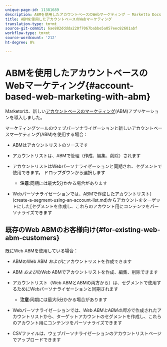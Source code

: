 ```yaml
---
unique-page-id: 11381689
description: ABMを使用したアカウントベースのWebマーケティング — Marketto Docs — 製品ドキュメント
title: ABMを使用したアカウントベースのWebマーケティング
translation-type: tm+mt
source-git-commit: 6ae882dddda220f7067babbe5a057eec82601abf
workflow-type: tm+mt
source-wordcount: '212'
ht-degree: 0%

---
```



# ABMを使用したアカウントベースのWebマーケティング{#account-based-web-marketing-with-abm}

Marketorは、新しい[アカウントベースのマーケティング](https://docs.marketo.com/display/docs/account+based+marketing)(ABM)アプリケーションを導入しました。

マーケティングツールのウェブパーソナライゼーションと新しいアカウントベースマーケティング(ABM)を使用する場合：

* ABMはアカウントリストのソースです
* アカウントリストは、ABMで管理（作成、編集、削除）されます
* アカウントリストはWebパーソナライゼーションと同期され、セグメントで使用できます。 ドロップダウンから選択します

   * **注意**:同期には最大5分かかる場合があります

* Webパーソナライゼーションでは、ABMで作成したアカウントリスト](create-a-segment-using-an-account-list.md)からアカウントをターゲットにした[セグメントを作成し、これらのアカウント用にコンテンツをパーソナライズできます

## 既存のWeb ABMのお客様向け{#for-existing-web-abm-customers}

既にWeb ABMを使用している場合：

* ABMのWeb ABM *および*&#x200B;にアカウントリストを作成できます
* ABM *および*のWeb ABMでアカウントリストを作成、編集、削除できます
* アカウントリスト（Web ABMとABMの両方から）は、セグメントで使用するためにWebパーソナライゼーションと同期されます

   * **注意**:同期には最大5分かかる場合があります

* Webパーソナライゼーションでは、*Web ABMとABMの両方*&#x200B;で作成されたアカウントリストから、ターゲットアカウントのセグメントを作成し、これらのアカウント用にコンテンツをパーソナライズできます
* CSVファイルは、ウェブパーソナライゼーションのアカウントリストページでアップロードできます

